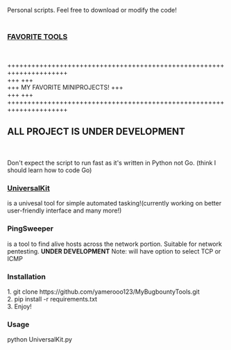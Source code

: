Personal scripts. Feel free to download or modify the code!<br />
<u><h3><br>FAVORITE TOOLS</h3><br /></u>








+++++++++++++++++++++++++++++++++++++++++++++++++++++++++++++++++++++<br />
+++                                                               +++<br />
+++               MY FAVORITE MINIPROJECTS!                       +++<br />
+++                                                               +++<br />
+++++++++++++++++++++++++++++++++++++++++++++++++++++++++++++++++++++<br />
<h2><b>ALL PROJECT IS UNDER DEVELOPMENT</b></h2><br />
<br />
Don't expect the script to run fast as it's written in Python not Go. (think I should learn how to code Go)
<br />
<u><h3>UniversalKit</h3></u>
is a univesal tool for simple automated tasking!(currently working on better user-friendly interface and many more!)<br />
<p><h3>PingSweeper</h3></p> is a tool to find alive hosts across the network portion. Suitable for network pentesting. <b>UNDER DEVELOPMENT</b> Note: will have option to select TCP or ICMP

<h3>Installation</h3>
1. git clone https://github.com/yamerooo123/MyBugbountyTools.git<br />
2. pip install -r requirements.txt<br />
3. Enjoy!<br />

<h3>Usage</h3>
python UniversalKit.py <br />



